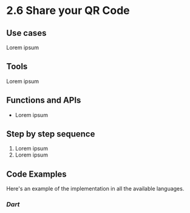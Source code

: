 # 2.6 Share your QR Code

## Use cases

Lorem ipsum

## Tools

Lorem ipsum

## Functions and APIs

- Lorem ipsum

## Step by step sequence

1. Lorem ipsum
2. Lorem ipsum

## Code Examples

Here's an example of the implementation in all the available languages.

### _Dart_

```dart

```
